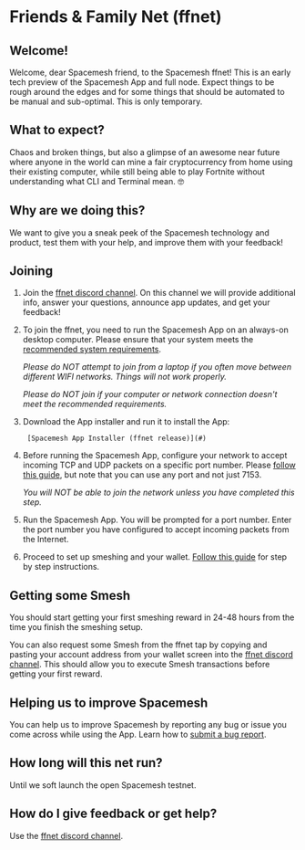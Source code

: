 # Friends & Family Net (ffnet)

## Welcome!
Welcome, dear Spacemesh friend, to the Spacemesh ffnet! This is an early tech preview of the Spacemesh App and full node. Expect things to be rough around the edges and for some things that should be automated to be manual and sub-optimal. This is only temporary.

## What to expect?

Chaos and broken things, but also a glimpse of an awesome near future where anyone in the world can mine a fair cryptocurrency from home using their existing computer, while still being able to play Fortnite without understanding what CLI and Terminal mean. 🤓

## Why are we doing this?

We want to give you a sneak peek of the Spacemesh technology and product, test them with your help, and improve them with your feedback!

## Joining

1. Join the [ffnet discord channel](https://discord.gg/KyyQKst). On this channel we will provide additional info, answer your questions, announce app updates, and get your feedback!

2. To join the ffnet, you need to run the Spacemesh App on an always-on desktop computer. Please ensure that your system meets the [recommended system requirements](requirements).

    *Please do NOT attempt to join from a laptop if you often move between different WIFI networks. Things will not work properly.*

    *Please do NOT join if your computer or network connection doesn't meet the recommended requirements.*

3. Download the App installer and run it to install the App:

        [Spacemesh App Installer (ffnet release)](#)


4. Before running the Spacemesh App, configure your network to accept incoming TCP and UDP packets on a specific port number. Please [follow this guide](netconfig.md), but note that you can use any port and not just 7153.

    *You will NOT be able to join the network unless you have completed this step.*

5. Run the Spacemesh App. You will be prompted for a port number. Enter the port number you have configured to accept incoming packets from the Internet.

6. Proceed to set up smeshing and your wallet. [Follow this guide](/guide/setup) for step by step instructions.

## Getting some Smesh
You should start getting your first smeshing reward in 24-48 hours from the time you finish the smeshing setup.

You can also request some Smesh from the ffnet tap by copying and pasting your account address from your wallet screen into the [ffnet discord channel](https://discord.gg/KyyQKst). This should allow you to execute Smesh transactions before getting your first reward.

## Helping us to improve Spacemesh
You can help us to improve Spacemesh by reporting any bug or issue you come across while using the App. Learn how to [submit a bug report](issues).

## How long will this net run?
Until we soft launch the open Spacemesh testnet.

## How do I give feedback or get help?
Use the [ffnet discord channel](https://discord.gg/KyyQKst).
